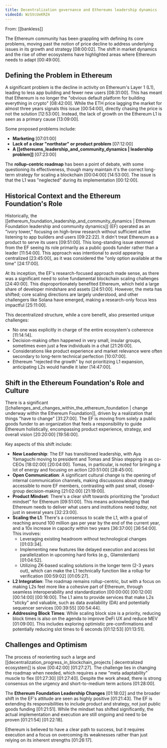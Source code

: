 ```yaml
---
title: Decentralization governance and Ethereums leadership dynamics
videoId: WzSVcUeKRZ4
---
```


From: [[bankless]] <br/> 

The Ethereum community has been grappling with defining its core problems, moving past the notion of price decline to address underlying issues in its growth and strategy <a class="yt-timestamp" data-t="08:00:02">[08:00:02]</a>. The shift in market dynamics and the rise of other ecosystems have highlighted areas where Ethereum needs to adapt <a class="yt-timestamp" data-t="00:49:00">[00:49:00]</a>.

## Defining the Problem in Ethereum
A significant problem is the decline in activity on Ethereum's Layer 1 (L1), leading to less app building and fewer new users <a class="yt-timestamp" data-t="08:31:00">[08:31:00]</a>. This has meant that Ethereum is no longer the "obvious default platform for building everything in crypto" <a class="yt-timestamp" data-t="08:42:00">[08:42:00]</a>. While the ETH price lagging the market for almost three years signals this issue <a class="yt-timestamp" data-t="00:54:00">[00:54:00]</a>, directly chasing the price is not the solution <a class="yt-timestamp" data-t="12:53:00">[12:53:00]</a>. Instead, the lack of growth on the Ethereum L1 is seen as a primary cause <a class="yt-timestamp" data-t="13:09:00">[13:09:00]</a>.

Some proposed problems include:
*   **Marketing** <a class="yt-timestamp" data-t="07:01:00">[07:01:00]</a>
*   **Lack of a clear "northstar" or product problem** <a class="yt-timestamp" data-t="07:12:00">[07:12:00]</a>
*   **A [[ethereums_leadership_and_community_dynamics | leadership problem]]** <a class="yt-timestamp" data-t="07:23:00">[07:23:00]</a>

The **rollup-centric roadmap** has been a point of debate, with some questioning its effectiveness, though many maintain it's the correct long-term strategy for scaling a blockchain <a class="yt-timestamp" data-t="00:04:00">[00:04:00]</a> <a class="yt-timestamp" data-t="14:53:00">[14:53:00]</a>. The issue is that the L1 was "neglected" during its implementation <a class="yt-timestamp" data-t="00:12:00">[00:12:00]</a>.

## Historical Context and the Ethereum Foundation's Role
Historically, the [[ethereum_foundation_leadership_and_community_dynamics | Ethereum Foundation leadership and community dynamics]] (EF) operated as an "ivory tower," focusing on high-brow research without sufficient active listening to app builders and users <a class="yt-timestamp" data-t="09:22:00">[09:22:22]</a>. It didn't treat Ethereum as a product to serve its users <a class="yt-timestamp" data-t="09:51:00">[09:51:00]</a>. This long-standing issue stemmed from the EF seeing its role primarily as a public goods funder rather than a leader <a class="yt-timestamp" data-t="11:54:00">[11:54:00]</a>. This approach was intentional to avoid appearing centralized <a class="yt-timestamp" data-t="23:45:00">[23:45:00]</a>, as it was considered the "only option available at the time" <a class="yt-timestamp" data-t="24:17:00">[24:17:00]</a>.

At its inception, the EF's research-focused approach made sense, as there was a significant need to solve fundamental blockchain scaling challenges <a class="yt-timestamp" data-t="24:40:00">[24:40:00]</a>. This disproportionately benefited Ethereum, which held a large share of developer mindshare and assets <a class="yt-timestamp" data-t="24:51:00">[24:51:00]</a>. However, the meta has shifted; core scaling directions are largely understood, and other challengers like Solana have emerged, making a research-only focus less impactful <a class="yt-timestamp" data-t="25:11:00">[25:11:00]</a>.

This decentralized structure, while a core benefit, also presented unique challenges:
*   No one was explicitly in charge of the entire ecosystem's coherence <a class="yt-timestamp" data-t="11:14:00">[11:14:14]</a>.
*   Decision-making often happened in very small, insular groups, sometimes even just a few individuals in a chat <a class="yt-timestamp" data-t="21:26:00">[21:26:00]</a>.
*   Considerations like product experience and market relevance were often secondary to long-term technical perfection <a class="yt-timestamp" data-t="10:07:00">[10:07:00]</a>.
*   Ethereum "rejected the growth" by not prioritizing L1 expansion, anticipating L2s would handle it later <a class="yt-timestamp" data-t="14:47:00">[14:47:00]</a>.

## Shift in the Ethereum Foundation's Role and Culture
There is a significant [[challenges_and_changes_within_the_ethereum_foundation | change underway within the Ethereum Foundation]], driven by a realization that things "have to change" <a class="yt-timestamp" data-t="31:27:00">[31:27:00]</a>. The EF is moving from solely a public goods funder to an organization that feels a responsibility to guide Ethereum holistically, encompassing product experience, strategy, and overall vision <a class="yt-timestamp" data-t="20:20:00">[20:20:00]</a> <a class="yt-timestamp" data-t="19:56:00">[19:56:00]</a>.

Key aspects of this shift include:
*   **New Leadership**: The EF has transitioned leadership, with Aya Yamaguchi moving to president and Tomas and Shiao stepping in as co-CEOs <a class="yt-timestamp" data-t="18:02:00">[18:02:00]</a> <a class="yt-timestamp" data-t="20:04:00">[20:04:00]</a>. Tomas, in particular, is noted for bringing a lot of energy and focusing on action <a class="yt-timestamp" data-t="20:51:00">[20:51:00]</a> <a class="yt-timestamp" data-t="28:45:00">[28:45:00]</a>.
*   **Open Communication**: A significant cultural change is the opening of internal communication channels, making discussions about strategy accessible to more EF members, contrasting with past small, closed-group decision-making <a class="yt-timestamp" data-t="21:02:00">[21:02:00]</a> <a class="yt-timestamp" data-t="21:19:00">[21:19:00]</a>.
*   **Product Mindset**: There's a clear shift towards prioritizing the "product mindset" for Ethereum <a class="yt-timestamp" data-t="09:51:00">[09:51:00]</a>. This means acknowledging that Ethereum needs to deliver what users and institutions need *today*, not just in several years <a class="yt-timestamp" data-t="32:23:00">[32:23:00]</a>.
*   **Scaling the L1**: There's a consensus to scale the L1, with a goal of reaching around 100 million gas per year by the end of the current year, and a 10x increase in capacity within two years <a class="yt-timestamp" data-t="36:37:00">[36:37:00]</a> <a class="yt-timestamp" data-t="36:54:00">[36:54:00]</a>. This involves:
    *   Leveraging existing headroom without technological changes <a class="yt-timestamp" data-t="01:03:34">[01:03:34]</a>.
    *   Implementing new features like delayed execution and access list parallelization in upcoming hard forks (e.g., Glamsterdam) <a class="yt-timestamp" data-t="01:04:52">[01:04:52]</a>.
    *   Utilizing ZK-based scaling solutions in the longer term (2-3 years out), which can make the L1 technically function like a rollup for verification <a class="yt-timestamp" data-t="00:59:02">[00:59:02]</a> <a class="yt-timestamp" data-t="01:05:27">[01:05:27]</a>.
*   **L2 Integration**: The roadmap remains rollup-centric, but with a focus on making L2s feel more like a cohesive part of Ethereum, through seamless interoperability and standardization <a class="yt-timestamp" data-t="00:00:00">[00:00:00]</a> <a class="yt-timestamp" data-t="00:12:00">[00:12:00]</a> <a class="yt-timestamp" data-t="00:14:00">[00:14:00]</a> <a class="yt-timestamp" data-t="00:16:00">[00:16:00]</a>. The L1 aims to provide services that make L2s "sticky" and valuable, such as data availability (DA) and potentially sequencer services <a class="yt-timestamp" data-t="00:39:55">[00:39:55]</a> <a class="yt-timestamp" data-t="00:54:44">[00:54:44]</a>.
*   **Addressing Block Times**: While scaling block size is a priority, reducing block times is also on the agenda to improve DeFi UX and reduce MEV <a class="yt-timestamp" data-t="01:09:00">[01:09:00]</a>. This includes exploring optimistic pre-confirmations and potentially reducing slot times to 6 seconds <a class="yt-timestamp" data-t="01:12:53">[01:12:53]</a> <a class="yt-timestamp" data-t="01:13:51">[01:13:51]</a>.

## Challenges and Optimism
The process of reorienting such a large and [[decentralization_progress_in_blockchain_projects | decentralized ecosystem]] is slow <a class="yt-timestamp" data-t="00:42:00">[00:42:00]</a> <a class="yt-timestamp" data-t="01:27:27">[01:27:27]</a>. The challenge lies in changing the roadmap when needed, which requires a new "meta adaptability" muscle to flex <a class="yt-timestamp" data-t="01:27:30">[01:27:30]</a> <a class="yt-timestamp" data-t="01:27:40">[01:27:40]</a>. Despite the work ahead, there is strong consensus on the urgency and short-to-medium term actions <a class="yt-timestamp" data-t="01:28:00">[01:28:00]</a>.

The **Ethereum Foundation Leadership Changes** <a class="yt-timestamp" data-t="01:18:02">[01:18:02]</a> and the broader shift in the EF's attitude are seen as highly positive <a class="yt-timestamp" data-t="01:21:43">[01:21:43]</a>. The EF is extending its responsibilities to include product and strategy, not just public goods funding <a class="yt-timestamp" data-t="01:21:51">[01:21:51]</a>. While the mindset has shifted significantly, the actual implementation and execution are still ongoing and need to be proven <a class="yt-timestamp" data-t="01:21:54">[01:21:54]</a> <a class="yt-timestamp" data-t="01:22:18">[01:22:18]</a>.

Ethereum is believed to have a clear path to success, but it requires execution and a focus on overcoming its weaknesses rather than just relying on its inherent strengths <a class="yt-timestamp" data-t="01:26:17">[01:26:17]</a>.